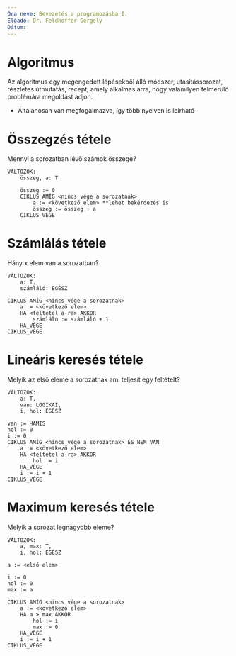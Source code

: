 ```yaml
---
Óra neve: Bevezetés a programozásba I.
Előadó: Dr. Feldhoffer Gergely
Dátum:
---
```

# Algoritmus
Az algoritmus egy megengedett lépésekből álló módszer, utasítássorozat, részletes útmutatás, recept, amely alkalmas arra, hogy valamilyen felmerülő problémára megoldást adjon.

- Általánosan van megfogalmazva, így több nyelven is leírható

# Összegzés tétele
Mennyi a sorozatban lévő számok összege?
```
VÁLTOZÓK:
	összeg, a: T

	összeg := 0
	CIKLUS AMÍG <nincs vége a sorozatnak>
		a := <következő elem> **lehet bekérdezés is
		összeg := összeg + a
	CIKLUS_VÉGE
```
# Számlálás tétele
Hány x elem van a sorozatban?
```
VÁLTOZÓK:
	a: T,
	számláló: EGÉSZ

CIKLUS AMÍG <nincs vége a sorozatnak>
	a := <következő elem>
	HA <feltétel a-ra> AKKOR
		számláló := számláló + 1
	HA_VÉGE
CIKLUS_VÉGE
```
# Lineáris keresés tétele
Melyik az első eleme a sorozatnak ami teljesít egy feltételt?
```
VÁLTOZÓK:
	a: T,
	van: LOGIKAI,
	i, hol: EGÉSZ

van := HAMIS
hol := 0
i := 0
CIKLUS AMÍG <nincs vége a sorozatnak> ÉS NEM VAN
	a := <következő elem>
	HA <feltétel a-ra> AKKOR
		hol := i
	HA_VÉGE
	i := i + 1
CIKLUS_VÉGE
```
# Maximum keresés tétele
Melyik a sorozat legnagyobb eleme?
```
VÁLTOZÓK:
	a, max: T,
	i, hol: EGÉSZ

a := <első elem>

i := 0
hol := 0
max := a

CIKLUS AMÍG <nincs vége a sorozatnak>
	a := <következő elem>
	HA a > max AKKOR
		hol := i
		max := 0
	HA_VÉGE
	i := i + 1
CIKLUS_VÉGE
```